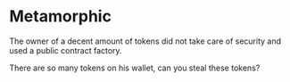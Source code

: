 # Metamorphic

The owner of a decent amount of tokens did not take care of security and used a public contract factory.

There are so many tokens on his wallet, can you steal these tokens?
